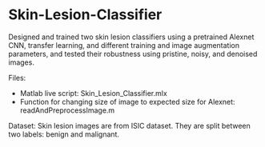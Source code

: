 # Skin-Lesion-Classifier
Designed and trained two skin lesion classifiers using a pretrained Alexnet CNN, transfer learning, and different training and image augmentation parameters, and tested their robustness using pristine, noisy, and denoised images.

Files:
- Matlab live script: Skin_Lesion_Classifier.mlx
- Function for changing size of image to expected size for Alexnet: readAndPreprocessImage.m

Dataset: Skin lesion images are from ISIC dataset. They are split between two labels: benign and malignant.
